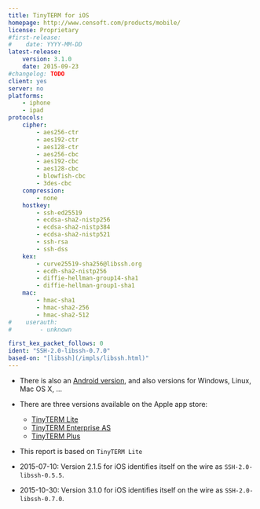 ```yaml
---
title: TinyTERM for iOS
homepage: http://www.censoft.com/products/mobile/
license: Proprietary
#first-release:
#    date: YYYY-MM-DD
latest-release:
    version: 3.1.0
    date: 2015-09-23
#changelog: TODO
client: yes
server: no
platforms:
    - iphone
    - ipad
protocols:
    cipher:
        - aes256-ctr
        - aes192-ctr
        - aes128-ctr
        - aes256-cbc
        - aes192-cbc
        - aes128-cbc
        - blowfish-cbc
        - 3des-cbc
    compression:
        - none
    hostkey:
        - ssh-ed25519
        - ecdsa-sha2-nistp256
        - ecdsa-sha2-nistp384
        - ecdsa-sha2-nistp521
        - ssh-rsa
        - ssh-dss
    kex:
        - curve25519-sha256@libssh.org
        - ecdh-sha2-nistp256
        - diffie-hellman-group14-sha1
        - diffie-hellman-group1-sha1
    mac:
        - hmac-sha1
        - hmac-sha2-256
        - hmac-sha2-512
#    userauth:
#        - unknown

first_kex_packet_follows: 0
ident: "SSH-2.0-libssh-0.7.0"
based-on: "[libssh](/impls/libssh.html)"
---
```

* There is also an [Android version](/impls/tinyterm-android.html),
  and also versions for Windows, Linux, Mac OS X, ...
* There are three versions available on the Apple app store:
    * [TinyTERM Lite](https://itunes.apple.com/us/app/id893250564)
    * [TinyTERM Enterprise AS](https://itunes.apple.com/us/app/id893366373)
    * [TinyTERM Plus](https://itunes.apple.com/us/app/id912491717)
* This report is based on `TinyTERM Lite`

* 2015-07-10: Version 2.1.5 for iOS identifies itself on the wire as `SSH-2.0-libssh-0.5.5`.
* 2015-10-30: Version 3.1.0 for iOS identifies itself on the wire as `SSH-2.0-libssh-0.7.0`.
